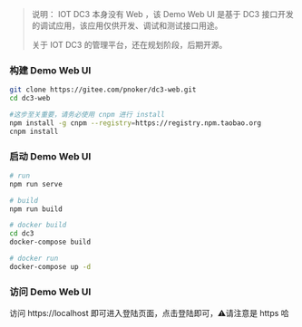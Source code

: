 > 说明： IOT DC3 本身没有 Web ，该 Demo Web UI 是基于 DC3 接口开发的调试应用，该应用仅供开发、调试和测试接口用途。
>
> 关于 IOT DC3 的管理平台，还在规划阶段，后期开源。

### 构建 Demo Web UI

```bash
git clone https://gitee.com/pnoker/dc3-web.git
cd dc3-web

#这步至关重要，请务必使用 cnpm 进行 install
npm install -g cnpm --registry=https://registry.npm.taobao.org
cnpm install
```

### 启动 Demo Web UI

```bash
# run
npm run serve

# build 
npm run build

# docker build
cd dc3
docker-compose build

# docker run 
docker-compose up -d
```

### 访问 Demo Web UI

访问 https://localhost 即可进入登陆页面，点击登陆即可，⚠️请注意是 https 哈